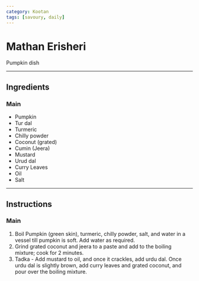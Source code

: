 ```yaml
---
category: Kootan
tags: [savoury, daily]
---
```


# Mathan Erisheri
Pumpkin dish

---
## Ingredients

### Main
- Pumpkin
- Tur dal
- Turmeric
- Chilly powder
- Coconut (grated)
- Cumin (Jeera)
- Mustard
- Urud dal
- Curry Leaves
- Oil
- Salt

---
## Instructions

### Main
1. Boil Pumpkin (green skin), turmeric, chilly powder, salt, and water in a vessel till pumpkin is soft. Add water as required.
2. Grind grated coconut and jeera to a paste and add to the boiling mixture; cook for 2 minutes.
3. Tadka - Add mustard to oil, and once it crackles, add urdu dal. Once urdu dal is slightly brown, add curry leaves and grated coconut, and pour over the boiling mixture.
